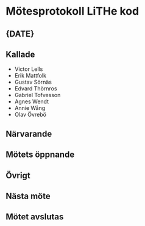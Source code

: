 # Mötesprotokoll LiTHe kod

## {DATE}

## Kallade

- Victor Lells
- Erik Mattfolk
- Gustav Sörnäs
- Edvard Thörnros
- Gabriel Tofvesson
- Agnes Wendt
- Annie Wång
- Olav Övrebö

## Närvarande

## Mötets öppnande

## Övrigt

## Nästa möte

## Mötet avslutas
